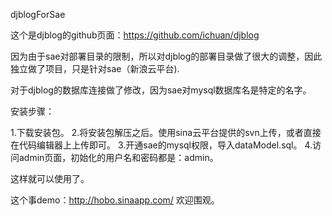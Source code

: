 djblogForSae

这个是djblog的github页面：https://github.com/ichuan/djblog

因为由于sae对部署目录的限制，所以对djblog的部署目录做了很大的调整，因此独立做了项目，只是针对sae（新浪云平台).

对于djblog的数据库连接做了修改，因为sae对mysql数据库名是特定的名字。

安装步骤：

1.下载安装包。
2.将安装包解压之后。使用sina云平台提供的svn上传，或者直接在代码编辑器上上传即可。
3.开通sae的mysql权限，导入dataModel.sql。
4.访问admin页面，初始化的用户名和密码都是：admin。

这样就可以使用了。

这个事demo：http://hobo.sinaapp.com/   欢迎围观。

